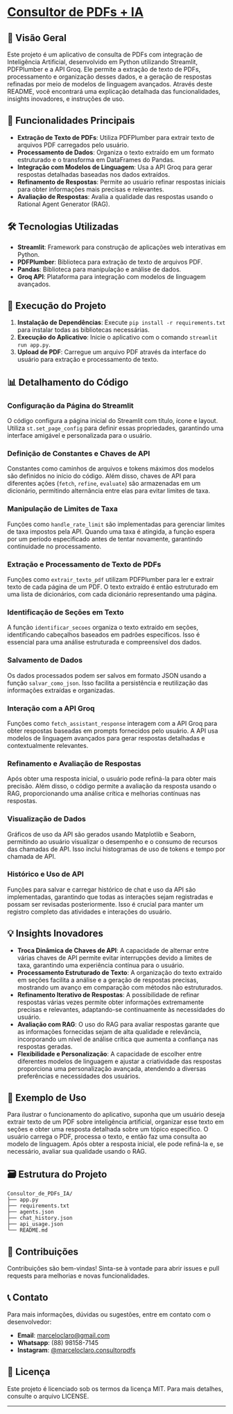 # [Consultor de PDFs + IA](https://consultor-de-pdfs-ia.streamlit.app/?embed_options=dark_theme)


## 📄 Visão Geral
Este projeto é um aplicativo de consulta de PDFs com integração de Inteligência Artificial, desenvolvido em Python utilizando Streamlit, PDFPlumber e a API Groq. Ele permite a extração de texto de PDFs, processamento e organização desses dados, e a geração de respostas refinadas por meio de modelos de linguagem avançados. Através deste README, você encontrará uma explicação detalhada das funcionalidades, insights inovadores, e instruções de uso.

## 🚀 Funcionalidades Principais
- **Extração de Texto de PDFs**: Utiliza PDFPlumber para extrair texto de arquivos PDF carregados pelo usuário.
- **Processamento de Dados**: Organiza o texto extraído em um formato estruturado e o transforma em DataFrames do Pandas.
- **Integração com Modelos de Linguagem**: Usa a API Groq para gerar respostas detalhadas baseadas nos dados extraídos.
- **Refinamento de Respostas**: Permite ao usuário refinar respostas iniciais para obter informações mais precisas e relevantes.
- **Avaliação de Respostas**: Avalia a qualidade das respostas usando o Rational Agent Generator (RAG).

## 🛠️ Tecnologias Utilizadas
- **Streamlit**: Framework para construção de aplicações web interativas em Python.
- **PDFPlumber**: Biblioteca para extração de texto de arquivos PDF.
- **Pandas**: Biblioteca para manipulação e análise de dados.
- **Groq API**: Plataforma para integração com modelos de linguagem avançados.

## 🎯 Execução do Projeto
1. **Instalação de Dependências**: Execute `pip install -r requirements.txt` para instalar todas as bibliotecas necessárias.
2. **Execução do Aplicativo**: Inicie o aplicativo com o comando `streamlit run app.py`.
3. **Upload de PDF**: Carregue um arquivo PDF através da interface do usuário para extração e processamento de texto.

## 📊 Detalhamento do Código
### Configuração da Página do Streamlit
O código configura a página inicial do Streamlit com título, ícone e layout. Utiliza `st.set_page_config` para definir essas propriedades, garantindo uma interface amigável e personalizada para o usuário.

### Definição de Constantes e Chaves de API
Constantes como caminhos de arquivos e tokens máximos dos modelos são definidos no início do código. Além disso, chaves de API para diferentes ações (`fetch`, `refine`, `evaluate`) são armazenadas em um dicionário, permitindo alternância entre elas para evitar limites de taxa.

### Manipulação de Limites de Taxa
Funções como `handle_rate_limit` são implementadas para gerenciar limites de taxa impostos pela API. Quando uma taxa é atingida, a função espera por um período especificado antes de tentar novamente, garantindo continuidade no processamento.

### Extração e Processamento de Texto de PDFs
Funções como `extrair_texto_pdf` utilizam PDFPlumber para ler e extrair texto de cada página de um PDF. O texto extraído é então estruturado em uma lista de dicionários, com cada dicionário representando uma página.

### Identificação de Seções em Texto
A função `identificar_secoes` organiza o texto extraído em seções, identificando cabeçalhos baseados em padrões específicos. Isso é essencial para uma análise estruturada e compreensível dos dados.

### Salvamento de Dados
Os dados processados podem ser salvos em formato JSON usando a função `salvar_como_json`. Isso facilita a persistência e reutilização das informações extraídas e organizadas.

### Interação com a API Groq
Funções como `fetch_assistant_response` interagem com a API Groq para obter respostas baseadas em prompts fornecidos pelo usuário. A API usa modelos de linguagem avançados para gerar respostas detalhadas e contextualmente relevantes.

### Refinamento e Avaliação de Respostas
Após obter uma resposta inicial, o usuário pode refiná-la para obter mais precisão. Além disso, o código permite a avaliação da resposta usando o RAG, proporcionando uma análise crítica e melhorias contínuas nas respostas.

### Visualização de Dados
Gráficos de uso da API são gerados usando Matplotlib e Seaborn, permitindo ao usuário visualizar o desempenho e o consumo de recursos das chamadas de API. Isso inclui histogramas de uso de tokens e tempo por chamada de API.

### Histórico e Uso de API
Funções para salvar e carregar histórico de chat e uso da API são implementadas, garantindo que todas as interações sejam registradas e possam ser revisadas posteriormente. Isso é crucial para manter um registro completo das atividades e interações do usuário.

## 💡 Insights Inovadores
- **Troca Dinâmica de Chaves de API**: A capacidade de alternar entre várias chaves de API permite evitar interrupções devido a limites de taxa, garantindo uma experiência contínua para o usuário.
- **Processamento Estruturado de Texto**: A organização do texto extraído em seções facilita a análise e a geração de respostas precisas, mostrando um avanço em comparação com métodos não estruturados.
- **Refinamento Iterativo de Respostas**: A possibilidade de refinar respostas várias vezes permite obter informações extremamente precisas e relevantes, adaptando-se continuamente às necessidades do usuário.
- **Avaliação com RAG**: O uso do RAG para avaliar respostas garante que as informações fornecidas sejam de alta qualidade e relevância, incorporando um nível de análise crítica que aumenta a confiança nas respostas geradas.
- **Flexibilidade e Personalização**: A capacidade de escolher entre diferentes modelos de linguagem e ajustar a criatividade das respostas proporciona uma personalização avançada, atendendo a diversas preferências e necessidades dos usuários.

## 📝 Exemplo de Uso
Para ilustrar o funcionamento do aplicativo, suponha que um usuário deseja extrair texto de um PDF sobre inteligência artificial, organizar esse texto em seções e obter uma resposta detalhada sobre um tópico específico. O usuário carrega o PDF, processa o texto, e então faz uma consulta ao modelo de linguagem. Após obter a resposta inicial, ele pode refiná-la e, se necessário, avaliar sua qualidade usando o RAG.

## 🗃️ Estrutura do Projeto
```
Consultor_de_PDFs_IA/
├── app.py
├── requirements.txt
├── agents.json
├── chat_history.json
├── api_usage.json
└── README.md
```

## 🤝 Contribuições
Contribuições são bem-vindas! Sinta-se à vontade para abrir issues e pull requests para melhorias e novas funcionalidades.

## 📞 Contato
Para mais informações, dúvidas ou sugestões, entre em contato com o desenvolvedor:
- **Email**: marceloclaro@gmail.com
- **Whatsapp**: (88) 98158-7145
- **Instagram**: [@marceloclaro.consultorpdfs](https://www.instagram.com/marceloclaro.consultorpdfs/)

## 📢 Licença
Este projeto é licenciado sob os termos da licença MIT. Para mais detalhes, consulte o arquivo LICENSE.

---
